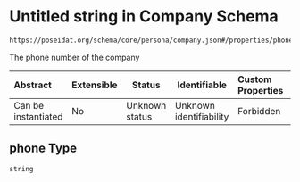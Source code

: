 # Untitled string in Company Schema

```txt
https://poseidat.org/schema/core/persona/company.json#/properties/phone
```

The phone number of the company


| Abstract            | Extensible | Status         | Identifiable            | Custom Properties | Additional Properties | Access Restrictions | Defined In                                                                 |
| :------------------ | ---------- | -------------- | ----------------------- | :---------------- | --------------------- | ------------------- | -------------------------------------------------------------------------- |
| Can be instantiated | No         | Unknown status | Unknown identifiability | Forbidden         | Allowed               | none                | [company.json\*](schemas/core/persona/company.json "open original schema") |

## phone Type

`string`
